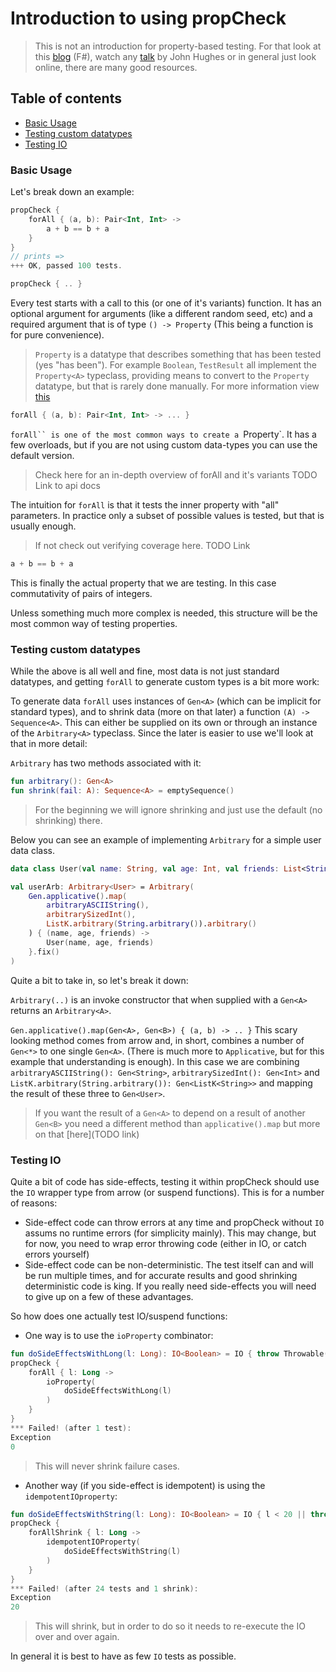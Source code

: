 # Introduction to using propCheck

> This is not an introduction for property-based testing. For that look at this [blog](https://fsharpforfunandprofit.com/posts/property-based-testing/) (F#), watch any [talk](https://www.youtube.com/watch?v=hXnS_Xjwk2Y) by John Hughes or in general just look online, there are many good resources.

## Table of contents

* [Basic Usage](https://github.com/1Jajen1/propCheck/blob/master/docs/Introdution.md#basic-usage)
* [Testing custom datatypes](https://github.com/1Jajen1/propCheck/blob/master/docs/Introdution.md#testing-custom-datatypes)
* [Testing IO](https://github.com/1Jajen1/propCheck/blob/master/docs/Introdution.md#testing-io)

### Basic Usage

Let's break down an example:
```kotlin
propCheck {
    forAll { (a, b): Pair<Int, Int> ->
        a + b == b + a
    }
}
// prints =>
+++ OK, passed 100 tests.
```

```kotlin
propCheck { .. }
```
Every test starts with a call to this (or one of it's variants) function. It has an optional argument for arguments (like a different random seed, etc) and a required argument that is of type `() -> Property` (This being a function is for pure convenience).
> `Property` is a datatype that describes something that has been tested (yes "has been"). For example `Boolean`, `TestResult` all implement the `Property<A>` typeclass, providing means to convert to the `Property` datatype, but that is rarely done manually. For more information view [this](https://github.com/1Jajen1/propCheck/blob/master/docs/Introdution.md#properties)

```kotlin
forAll { (a, b): Pair<Int, Int> -> ... }
```
`forAll`` is one of the most common ways to create a `Property`. It has a few overloads, but if you are not using custom data-types you can use the default version.
> Check here for an in-depth overview of forAll and it's variants TODO Link to api docs

The intuition for `forAll` is that it tests the inner property with "all" parameters. In practice only a subset of possible values is tested, but that is usually enough.
> If not check out verifying coverage here. TODO Link

```kotlin
a + b == b + a
```
This is finally the actual property that we are testing. In this case commutativity of pairs of integers.

Unless something much more complex is needed, this structure will be the most common way of testing properties.

### Testing custom datatypes

While the above is all well and fine, most data is not just standard datatypes, and getting `forAll` to generate custom types is a bit more work:

To generate data `forAll` uses instances of `Gen<A>` (which can be implicit for standard types), and to shrink data (more on that later) a function `(A) -> Sequence<A>`. This can either be supplied on its own or through an instance of the `Arbitrary<A>` typeclass. Since the later is easier to use we'll look at that in more detail:

`Arbitrary` has two methods associated with it:
```kotlin
fun arbitrary(): Gen<A>
fun shrink(fail: A): Sequence<A> = emptySequence()
```
>For the beginning we will ignore shrinking and just use the default (no shrinking) there.

Below you can see an example of implementing `Arbitrary` for a simple user data class.
```kotlin
data class User(val name: String, val age: Int, val friends: List<String>)

val userArb: Arbitrary<User> = Arbitrary(
    Gen.applicative().map(
        arbitraryASCIIString(),
        arbitrarySizedInt(),
        ListK.arbitrary(String.arbitrary()).arbitrary()
    ) { (name, age, friends) ->
        User(name, age, friends)
    }.fix()
)
```
Quite a bit to take in, so let's break it down:

`Arbitrary(..)` is an invoke constructor that when supplied with a `Gen<A>` returns an `Arbitrary<A>`.

`Gen.applicative().map(Gen<A>, Gen<B>) { (a, b) -> .. }` This scary looking method comes from arrow and, in short, combines a number of `Gen<*>` to one single `Gen<A>`. (There is much more to `Applicative`, but for this example that understanding is enough).
In this case we are combining `arbitraryASCIIString(): Gen<String>`, `arbitrarySizedInt(): Gen<Int>` and `ListK.arbitrary(String.arbitrary()): Gen<ListK<String>>` and mapping the result of these three to `Gen<User>`.
> If you want the result of a `Gen<A>` to depend on a result of another `Gen<B>` you need a different method than `applicative().map` but more on that [here](TODO link)

### Testing IO

Quite a bit of code has side-effects, testing it within propCheck should use the `IO` wrapper type from arrow (or suspend functions). This is for a number of reasons:
- Side-effect code can throw errors at any time and propCheck without `IO` assums no runtime errors (for simplicity mainly). This may change, but for now, you need to wrap error throwing code (either in IO, or catch errors yourself)
- Side-effect code can be non-deterministic. The test itself can and will be run multiple times, and for accurate results and good shrinking deterministic code is king. If you really need side-effects you will need to give up on a few of these advantages.

So how does one actually test IO/suspend functions:

- One way is to use the `ioProperty` combinator:
```kotlin
fun doSideEffectsWithLong(l: Long): IO<Boolean> = IO { throw Throwable("Side effects are bad") }
propCheck {
    forAll { l: Long ->
        ioProperty(
            doSideEffectsWithLong(l)
        )
    }
}
*** Failed! (after 1 test):
Exception
0
```
> This will never shrink failure cases.

- Another way (if you side-effect is idempotent) is using the `idempotentIOproperty`:
```kotlin
fun doSideEffectsWithString(l: Long): IO<Boolean> = IO { l < 20 || throw Throwable("Side effects are bad") }
propCheck {
    forAllShrink { l: Long ->
        idempotentIOProperty(
            doSideEffectsWithString(l)
        )
    }
}
*** Failed! (after 24 tests and 1 shrink):
Exception
20
```
> This will shrink, but in order to do so it needs to re-execute the IO over and over again.

In general it is best to have as few `IO` tests as possible.

